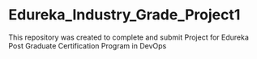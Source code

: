 # Edureka_Industry_Grade_Project1
This repository was created to complete and submit Project for Edureka  Post Graduate Certification Program in DevOps
